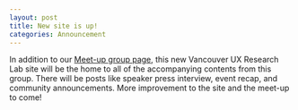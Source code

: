 ```yaml
---
layout: post
title: New site is up!
categories: Announcement
---
```


In addition to our [Meet-up group page](https://www.meetup.com/the-vancouver-ux-research-lab/), this new Vancouver UX Research Lab site will be the home to all of the accompanying contents from this group. There will be posts like speaker press interview, event recap, and community announcements. More improvement to the site and the meet-up to come!
